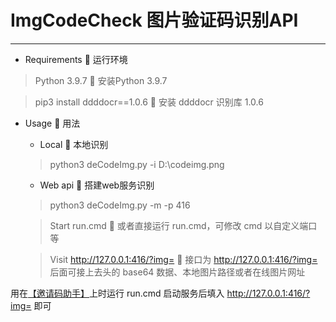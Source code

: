 ImgCodeCheck 图片验证码识别API
==========================

---
+ Requirements 🔲 运行环境

> Python 3.9.7 🔲 安装Python 3.9.7

> pip3 install ddddocr==1.0.6 🔲 安装 ddddocr 识别库 1.0.6

+ Usage 🔲 用法

  - Local 🔲 本地识别
  > python3 deCodeImg.py -i D:\codeimg.png

  - Web api 🔲 搭建web服务识别
  > python3 deCodeImg.py -m -p 416

  > Start run.cmd 🔲 或者直接运行 run.cmd，可修改 cmd 以自定义端口等
    
  > Visit http://127.0.0.1:416/?img= 🔲 接口为 http://127.0.0.1:416/?img= 后面可接上去头的 base64 数据、本地图片路径或者在线图片网址
  
用在[【邀请码助手】](https://chrome.google.com/webstore/detail/register-invitation-code/ndmlflmkmohjoechiepcpflbljadmemp)上时运行 run.cmd 启动服务后填入 http://127.0.0.1:416/?img= 即可

